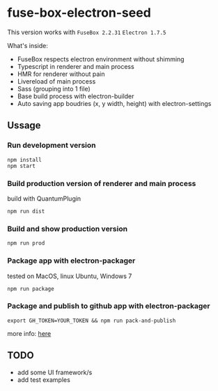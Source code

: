 # fuse-box-electron-seed

This version works with `FuseBox 2.2.31` `Electron 1.7.5`

What's inside:

* FuseBox respects electron environment without shimming
* Typescript in renderer and main process
* HMR for renderer without pain
* Livereload of main process
* Sass (grouping into 1 file)
* Base build process with electron-builder
* Auto saving app boudries (x, y width, height) with electron-settings


## Ussage

### Run development version

```
npm install
npm start
```

### Build production version of renderer and main process
build with QuantumPlugin

```
npm run dist
```

### Build and show production version

```
npm run prod
```

### Package app with electron-packager
tested on MacOS, linux Ubuntu, Windows 7
```
npm run package
```

### Package and publish to github app with electron-packager

```
export GH_TOKEN=YOUR_TOKEN && npm run pack-and-publish
```
more info: [here](https://www.electron.build/publishing-artifacts)

## TODO

* add some UI framework/s
* add test examples
